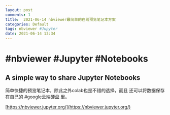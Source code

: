 ```yaml
---
layout: post
comments: 1
title:  2021-06-14 nbviewer最简单的在线预览笔记本方案
categories: Default
tags: nbviewer #Jupyter 
date: 2021-06-14 13:34
---
```


# #nbviewer #Jupyter  #Notebooks

## A simple way to share Jupyter Notebooks

简单快捷的预览笔记本，除此之外colab也是不错的选择，而且 还可以将数据保存在自己的 #google云端硬盘 里。

[https://nbviewer.jupyter.org/](https://nbviewer.jupyter.org/)




